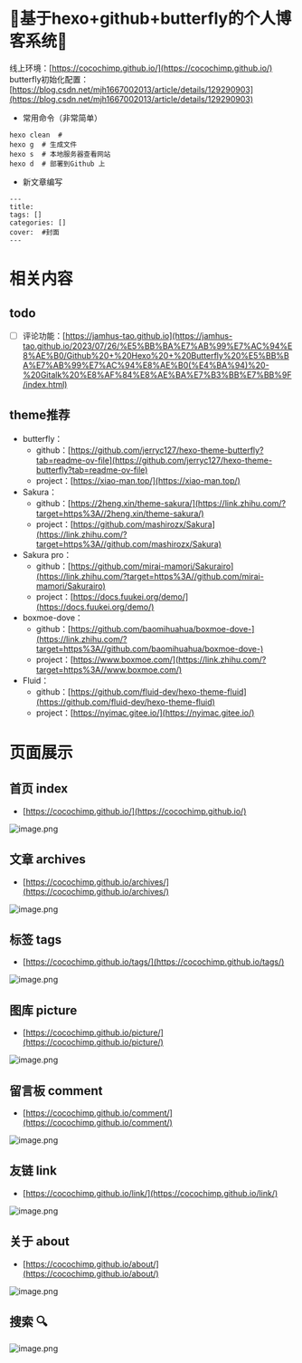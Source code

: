 # 🎉基于hexo+github+butterfly的个人博客系统🎉

线上环境：[https://cocochimp.github.io/](https://cocochimp.github.io/)
butterfly初始化配置：[https://blog.csdn.net/mjh1667002013/article/details/129290903](https://blog.csdn.net/mjh1667002013/article/details/129290903)

- 常用命令（非常简单）

```shell
hexo clean 	# 
hexo g 	# 生成文件
hexo s 	# 本地服务器查看网站
hexo d 	# 部署到Github 上
```

- 新文章编写

```
---
title: 
tags: []
categories: []
cover:  #封面
---
```

# 相关内容

## todo

- [ ] 评论功能：[https://jamhus-tao.github.io](https://jamhus-tao.github.io/2023/07/26/%E5%BB%BA%E7%AB%99%E7%AC%94%E8%AE%B0/Github%20+%20Hexo%20+%20Butterfly%20%E5%BB%BA%E7%AB%99%E7%AC%94%E8%AE%B0(%E4%BA%94)%20-%20Gitalk%20%E8%AF%84%E8%AE%BA%E7%B3%BB%E7%BB%9F/index.html)

## theme推荐

- butterfly：
  - github：[https://github.com/jerryc127/hexo-theme-butterfly?tab=readme-ov-file](https://github.com/jerryc127/hexo-theme-butterfly?tab=readme-ov-file)
  - project：[https://xiao-man.top/](https://xiao-man.top/)
- Sakura：
  - github：[https://2heng.xin/theme-sakura/](https://link.zhihu.com/?target=https%3A//2heng.xin/theme-sakura/)
  - project：[https://github.com/mashirozx/Sakura](https://link.zhihu.com/?target=https%3A//github.com/mashirozx/Sakura)
- Sakura pro：
  - github：[https://github.com/mirai-mamori/Sakurairo](https://link.zhihu.com/?target=https%3A//github.com/mirai-mamori/Sakurairo)
  - project：[https://docs.fuukei.org/demo/](https://docs.fuukei.org/demo/)
- boxmoe-dove：
  - github：[https://github.com/baomihuahua/boxmoe-dove-](https://link.zhihu.com/?target=https%3A//github.com/baomihuahua/boxmoe-dove-)
  - project：[https://www.boxmoe.com/](https://link.zhihu.com/?target=https%3A//www.boxmoe.com/)
- Fluid：
  - github：[https://github.com/fluid-dev/hexo-theme-fluid](https://github.com/fluid-dev/hexo-theme-fluid)
  - project：[https://nyimac.gitee.io/](https://nyimac.gitee.io/)

# 页面展示

## 首页 index

- [https://cocochimp.github.io/](https://cocochimp.github.io/)

![image.png](https://cdn.nlark.com/yuque/0/2024/png/35382725/1705559041399-b8787abf-da60-4371-85ab-deb538623a8c.png#averageHue=%2347744a&clientId=uebc2fd6e-6c00-4&from=paste&height=846&id=uae329942&originHeight=1692&originWidth=3018&originalType=binary&ratio=2&rotation=0&showTitle=false&size=5639566&status=done&style=none&taskId=u36499c6a-d30a-43cb-85ad-9643ac5946a&title=&width=1509)

## 文章 archives

- [https://cocochimp.github.io/archives/](https://cocochimp.github.io/archives/)

![image.png](https://cdn.nlark.com/yuque/0/2024/png/35382725/1705559071547-eabd088c-304d-4565-99a0-71d5f5756492.png#averageHue=%23f7f5f4&clientId=uebc2fd6e-6c00-4&from=paste&height=742&id=ua8e5fbbf&originHeight=1484&originWidth=2980&originalType=binary&ratio=2&rotation=0&showTitle=false&size=1346413&status=done&style=none&taskId=u0160aa37-1b39-4b27-8e81-d6f1a30c686&title=&width=1490)

## 标签 tags

- [https://cocochimp.github.io/tags/](https://cocochimp.github.io/tags/)

![image.png](https://cdn.nlark.com/yuque/0/2024/png/35382725/1705559123252-12d6680f-003f-47cc-9c58-506f93d3018b.png#averageHue=%23e6efea&clientId=uebc2fd6e-6c00-4&from=paste&height=645&id=u37d71bfb&originHeight=1290&originWidth=2992&originalType=binary&ratio=2&rotation=0&showTitle=false&size=1566039&status=done&style=none&taskId=u262a659a-45e5-49d1-a851-6bd350cd06d&title=&width=1496)

## 图库 picture

- [https://cocochimp.github.io/picture/](https://cocochimp.github.io/picture/)

![image.png](https://cdn.nlark.com/yuque/0/2024/png/35382725/1705559183871-7ea2c33d-7f8e-435d-ac67-5d78440d43d1.png#averageHue=%2389996f&clientId=uebc2fd6e-6c00-4&from=paste&height=702&id=u980732ab&originHeight=1404&originWidth=2978&originalType=binary&ratio=2&rotation=0&showTitle=false&size=2945060&status=done&style=none&taskId=udc70a6de-b1ab-4293-ba57-3a1c0e9ac0a&title=&width=1489)

## 留言板 comment

- [https://cocochimp.github.io/comment/](https://cocochimp.github.io/comment/)

![image.png](https://cdn.nlark.com/yuque/0/2024/png/35382725/1705559244610-8175327f-84cf-491f-b78b-19c17183736c.png#averageHue=%23d6dd9d&clientId=uebc2fd6e-6c00-4&from=paste&height=836&id=ueedccb63&originHeight=1672&originWidth=2976&originalType=binary&ratio=2&rotation=0&showTitle=false&size=2212695&status=done&style=none&taskId=uf9ac87a0-7f4b-4a24-ba07-3ccc8936c02&title=&width=1488)

## 友链 link

- [https://cocochimp.github.io/link/](https://cocochimp.github.io/link/)

![image.png](https://cdn.nlark.com/yuque/0/2024/png/35382725/1705559264343-f0008b75-043d-463c-a0b6-cbdd8ee4340f.png#averageHue=%23eae2d8&clientId=uebc2fd6e-6c00-4&from=paste&height=685&id=u3c29cc0c&originHeight=1370&originWidth=3028&originalType=binary&ratio=2&rotation=0&showTitle=false&size=1182957&status=done&style=none&taskId=ue9d34076-11d2-4170-86b1-914048a1504&title=&width=1514)

## 关于 about

- [https://cocochimp.github.io/about/](https://cocochimp.github.io/about/)

![image.png](https://cdn.nlark.com/yuque/0/2024/png/35382725/1705559318456-ccadd426-c3ad-4a6a-890c-65eb3b5ce1cf.png#averageHue=%23cdd6a8&clientId=uebc2fd6e-6c00-4&from=paste&height=591&id=u990775ad&originHeight=1182&originWidth=2980&originalType=binary&ratio=2&rotation=0&showTitle=false&size=1183780&status=done&style=none&taskId=ud6e9d1c2-13a4-4213-ac44-b84b5e92743&title=&width=1490)

## 搜索 🔍

![image.png](https://cdn.nlark.com/yuque/0/2024/png/35382725/1705559347288-e65579d2-9bd2-4fc1-8c92-142f6a30336b.png#averageHue=%23a2acb2&clientId=uebc2fd6e-6c00-4&from=paste&height=247&id=u3d41e9f2&originHeight=494&originWidth=1250&originalType=binary&ratio=2&rotation=0&showTitle=false&size=169523&status=done&style=none&taskId=u54687626-b2d3-4535-af89-ab280e11c36&title=&width=625)

